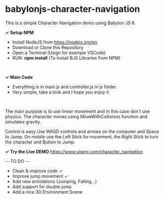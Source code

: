 # babylonjs-character-navigation
This is a simple Character Navigation demo using Babylon JS 6.

<b><span>&#10003;</span>
Setup NPM</b>

- Install NodeJS from https://nodejs.org/en
- Download or Clone this Repository
- Open a Terminal (Usign for example VSCode) 
- RUN: <b>npm install</b> (To Install BJS Libraries from NPM)
<br>

<b><span>&#10003;</span>
Main Code</b>
- Everything is in main.js and controller.js in js folder.
- Very simple, take a look and I hope you enjoy it
<br>

The main purpose is to use linear movement and in this case don´t use physics.
The character moves using MoveWithCollisions function and simulates gravity.

Control is easy
Use WASD controls and arrows on the computer and Space to Jump.
On mobile use the Left Stick for movement, the Right Stick to turn the character and Button to Jump.

<b><span>&#10003;</span>
Try the Live DEMO</b>
https://www.viseni.com/character_navigation


-- TO DO --
- Clean & improve code ✓
- Improve jump movement ✓
- Add new animiations (Jumping, Falling...)
- Add support for double jump
- Add a nice 3D Environment Scene